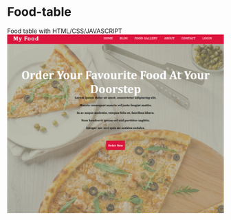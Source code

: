 # Food-table
Food table with HTML/CSS/JAVASCRIPT
![Image Alt Text](serafeim2/screenshots/Screenshot%202023-09-14%20091635.png)
